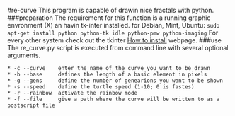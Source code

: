 #re-curve
This program is capable of drawin nice fractals with python.
###preparation
The requirement for this function is a running graphic envronment (X) an havin tk-inter installed.
for Debian, Mint, Ubuntu:
```sudo apt-get install python python-tk idle python-pmw python-imaging```
For every other system check out the tkinter [How to install](http://tkinter.unpythonic.net/wiki/How_to_install_Tkinter) webpage.
###use
The re_curve.py script is executed from command line with several optional arguments.
```
* -c --curve    enter the name of the curve you want to be drawn
* -b --base     defines the length of a basic element in pixels
* -g --gens     define the number of genearions you want to be shown
* -s --speed    define the turtle speed (1-10; 0 is fastes)
* -r --rainbow  activate the rainbow mode
* -f --file     give a path where the curve will be written to as a postscript file
```
